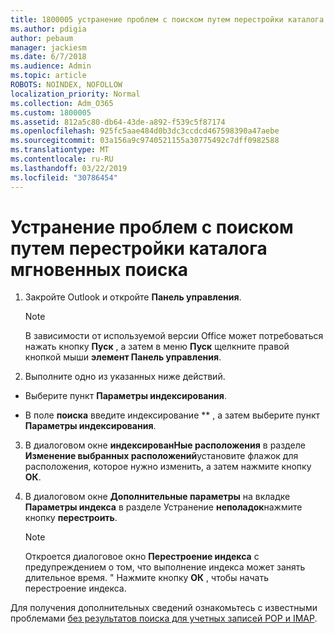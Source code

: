 ```yaml
---
title: 1800005 устранение проблем с поиском путем перестройки каталога мгновенных поиска
ms.author: pdigia
author: pebaum
manager: jackiesm
ms.date: 6/7/2018
ms.audience: Admin
ms.topic: article
ROBOTS: NOINDEX, NOFOLLOW
localization_priority: Normal
ms.collection: Adm_O365
ms.custom: 1800005
ms.assetid: 812a5c80-db64-43de-a892-f539c5f87174
ms.openlocfilehash: 925fc5aae484d0b3dc3ccdcd467598390a47aebe
ms.sourcegitcommit: 03a156a9c9740521155a30775492c7dff0982588
ms.translationtype: MT
ms.contentlocale: ru-RU
ms.lasthandoff: 03/22/2019
ms.locfileid: "30786454"
---
```

# <a name="fix-search-issues-by-rebuilding-your-instant-search-catalog"></a>Устранение проблем с поиском путем перестройки каталога мгновенных поиска

1. Закройте Outlook и откройте **Панель управления**.
    
    > [!NOTE]
    > В зависимости от используемой версии Office может потребоваться нажать кнопку **Пуск** , а затем в меню **Пуск** щелкните правой кнопкой мыши **элемент Панель управления**. 
  
2. Выполните одно из указанных ниже действий.
    
  - Выберите пункт **Параметры индексирования**.
    
  - В поле **поиска** введите индексирование ** , а затем выберите пункт **Параметры индексирования**.
    
3. В диалоговом окне **индексированНые расположения** в разделе **Изменение выбранных расположений**установите флажок для расположения, которое нужно изменить, а затем нажмите кнопку **ОК**.
    
4. В диалоговом окне **Дополнительные параметры** на вкладке **Параметры индекса** в разделе Устранение **неполадок**нажмите кнопку **перестроить**.
    
    > [!NOTE]
    > Откроется диалоговое окно **Перестроение индекса** с предупреждением о том, что выполнение индекса может занять длительное время. " Нажмите кнопку **ОК** , чтобы начать перестроение индекса. 
  
Для получения дополнительных сведений ознакомьтесь с известными проблемами [без результатов поиска для учетных записей POP и IMAP](https://support.office.com/article/51c9d2c7-a3db-4358-afdf-50d3a9e57039.aspx).
  


